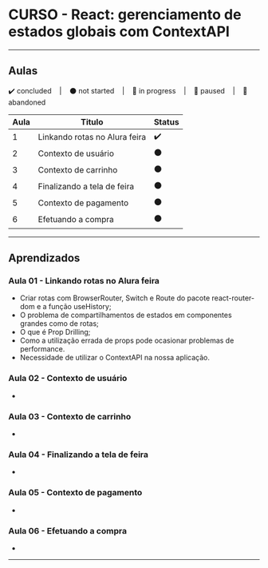 # CURSO - React: gerenciamento de estados globais com ContextAPI

---

## Aulas
<p>
  ✔️ concluded &nbsp;&nbsp;&nbsp;|&nbsp;&nbsp;&nbsp;
  ⚫ not started &nbsp;&nbsp;&nbsp;|&nbsp;&nbsp;&nbsp;
  🔵 in progress &nbsp;&nbsp;&nbsp;|&nbsp;&nbsp;&nbsp;
  🔶 paused &nbsp;&nbsp;&nbsp;|&nbsp;&nbsp;&nbsp;
  🔴 abandoned 
</p>

| Aula | Titulo | Status |
| --- | --- | --- |
| 1 | Linkando rotas no Alura feira | ✔️ |
| 2 | Contexto de usuário | ⚫ |
| 3 | Contexto de carrinho | ⚫ |
| 4 | Finalizando a tela de feira | ⚫ |
| 5 | Contexto de pagamento | ⚫ |
| 6 | Efetuando a compra | ⚫ |

---

## Aprendizados

### Aula 01 - Linkando rotas no Alura feira
<ul>
  <li>Criar rotas com BrowserRouter, Switch e Route do pacote react-router-dom e a função useHistory;</li>
  <li>O problema de compartilhamentos de estados em componentes grandes como de rotas;</li>
  <li>O que é Prop Drilling;</li>
  <li>Como a utilização errada de props pode ocasionar problemas de performance.</li>
  <li>Necessidade de utilizar o ContextAPI na nossa aplicação.</li>
</ul>

### Aula 02 - Contexto de usuário
<ul>
  <li></li>
</ul>


### Aula 03 - Contexto de carrinho
<ul>
  <li></li>
</ul>


### Aula 04 - Finalizando a tela de feira
<ul>
  <li></li>
</ul>


### Aula 05 - Contexto de pagamento
<ul>
  <li></li>
</ul>


### Aula 06 - Efetuando a compra
<ul>
  <li></li>
</ul>

---

